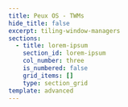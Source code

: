 ```yaml
---
title: Peux OS - TWMs
hide_title: false
excerpt: tiling-window-managers
sections:
  - title: lorem-ipsum
    section_id: lorem-ipsum
    col_number: three
    is_numbered: false
    grid_items: []
    type: section_grid
template: advanced
---
```

